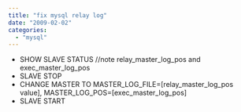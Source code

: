 ```yaml
---
title: "fix mysql relay log"
date: "2009-02-02"
categories: 
  - "mysql"
---
```


- SHOW SLAVE STATUS //note relay\_master\_log\_pos and exec\_master\_log\_pos
- SLAVE STOP
- CHANGE MASTER TO MASTER\_LOG\_FILE=\[relay\_master\_log\_pos value\], MASTER\_LOG\_POS=\[exec\_master\_log\_pos\]
- SLAVE START
